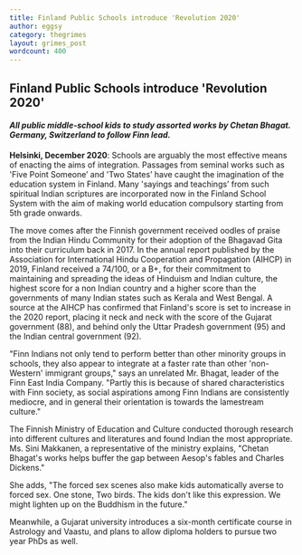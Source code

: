 ```yaml
---
title: Finland Public Schools introduce 'Revolution 2020'
author: eggsy
category: thegrimes
layout: grimes_post
wordcount: 400
---
```


## Finland Public Schools introduce 'Revolution 2020'

#### *All public middle-school kids to study assorted works by Chetan Bhagat. Germany, Switzerland to follow Finn lead.*

**Helsinki, December 2020**: Schools are arguably the most effective means of enacting the aims of integration. Passages from seminal works such as 'Five Point Someone’ and 'Two States’ have caught the imagination of the education system in Finland. Many 'sayings and teachings’ from such spiritual Indian scriptures are incorporated now in the Finland School System with the aim of making world education compulsory starting from 5th grade onwards.

The move comes after the Finnish government received oodles of praise from the Indian Hindu Community for their adoption of the Bhagavad Gita into their curriculum back in 2017. In the annual report published by the Association for International Hindu Cooperation and Propagation (AIHCP) in 2019, Finland received a 74/100, or a B+, for their commitment to maintaining and spreading the ideas of Hinduism and Indian culture, the highest score for a non Indian country and a higher score than the governments of many Indian states such as Kerala and West Bengal. A source at the AIHCP has confirmed that Finland's score is set to increase in the 2020 report, placing it neck and neck with the score of the Gujarat government (88), and behind only the Uttar Pradesh government (95) and the Indian central government (92). 

"Finn Indians not only tend to perform better than other minority groups in schools, they also appear to integrate at a faster rate than other 'non-Western' immigrant groups," says an unrelated Mr. Bhagat, leader of the Finn East India Company. "Partly this is because of shared characteristics with Finn society, as social aspirations among Finn Indians are consistently mediocre, and in general their orientation is towards the lamestream culture."

The Finnish Ministry of Education and Culture conducted thorough research into different cultures and literatures and found Indian the most appropriate. Ms. Sini Makkanen, a representative of the ministry explains, "Chetan Bhagat's works helps buffer the gap between Aesop's fables and Charles Dickens."

She adds, "The forced sex scenes also make kids automatically averse to forced sex. One stone, Two birds. The kids don't like this expression. We might lighten up on the Buddhism in the future."

Meanwhile, a Gujarat university introduces a six-month certificate course in Astrology and Vaastu, and plans to allow diploma holders to pursue two year PhDs as well.